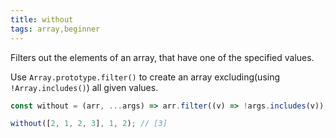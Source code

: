 ```yaml
---
title: without
tags: array,beginner
---
```


Filters out the elements of an array, that have one of the specified values.

Use `Array.prototype.filter()` to create an array excluding(using `!Array.includes()`) all given values.

```js
const without = (arr, ...args) => arr.filter((v) => !args.includes(v));
```

```js
without([2, 1, 2, 3], 1, 2); // [3]
```
